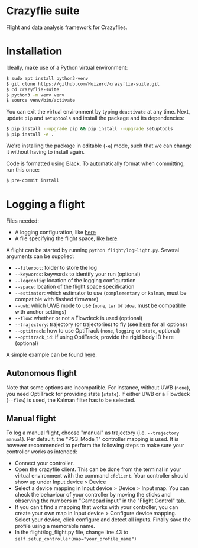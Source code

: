 # Crazyflie suite
Flight and data analysis framework for Crazyflies.

# Installation

Ideally, make use of a Python virtual environment:
```bash
$ sudo apt install python3-venv
$ git clone https://github.com/Huizerd/crazyflie-suite.git
$ cd crazyflie-suite
$ python3 -m venv venv
$ source venv/bin/activate
```

You can exit the virtual environment by typing `deactivate` at any time. Next, update `pip` and `setuptools` and install the package and its dependencies:
```bash
$ pip install --upgrade pip && pip install --upgrade setuptools
$ pip install -e .
```

We're installing the package in editable (`-e`) mode, such that we can change it without having to install again.

Code is formatted using [Black](https://github.com/psf/black). To automatically format when committing, run this once:
```bash
$ pre-commit install
```

# Logging a flight

Files needed:
- A logging configuration, like [here](flight/logcfg.json)
- A file specifying the flight space, like [here](flight/space_cyberzoo.yaml)

A flight can be started by running `python flight/logFlight.py`. Several arguments can be supplied:
- `--fileroot`: folder to store the log
- `--keywords`: keywords to identify your run (optional)
- `--logconfig`: location of the logging configuration
- `--space`: location of the flight space specification
- `--estimator`: which estimator to use (`complementary` or `kalman`, must be compatible with flashed firmware)
- `--uwb`: which UWB mode to use (`none`, `twr` or `tdoa`, must be compatible with anchor settings)
- `--flow`: whether or not a Flowdeck is used (optional)
- `--trajectory`: trajectory (or trajectories) to fly (see [here](flight/prepared_trajectories.py) for all options)
- `--optitrack`: how to use OptiTrack (`none`, `logging` or `state`, optional)
- `--optitrack_id`: if using OptiTrack, provide the rigid body ID here (optional)

A simple example can be found [here](configs/example_cyberzoo.sh).

## Autonomous flight
Note that some options are incompatible. For instance, without UWB (`none`), you need OptiTrack for providing state (`state`). If either UWB or a Flowdeck (`--flow`) is used, the Kalman filter has to be selected.

## Manual flight
To log a manual flight, choose "manual" as trajectory (i.e. `--trajectory manual`). Per default, the "PS3_Mode_1" controller mapping is used. It is however recommended to perform the following steps to make sure your controller works as intended:
- Connect your controller.
- Open the crazyflie client. This can be done from the terminal in your virtual environment with the command `cfclient`. Your controller should show up under Input device > Device
- Select a device mapping in Input device > Device > Input map. You can check the behaviour of your controller by moving the sticks and observing the numbers in "Gamepad input" in the "Flight Control" tab.
- If you can't find a mapping that works with your controller, you can create your own map in Input device > Configure device mapping. Select your device, click configure and detect all inputs. Finally save the profile using a memorable name.
- In the flight/log_flight.py file, change line 43 to `self.setup_controller(map="your_profile_name")`